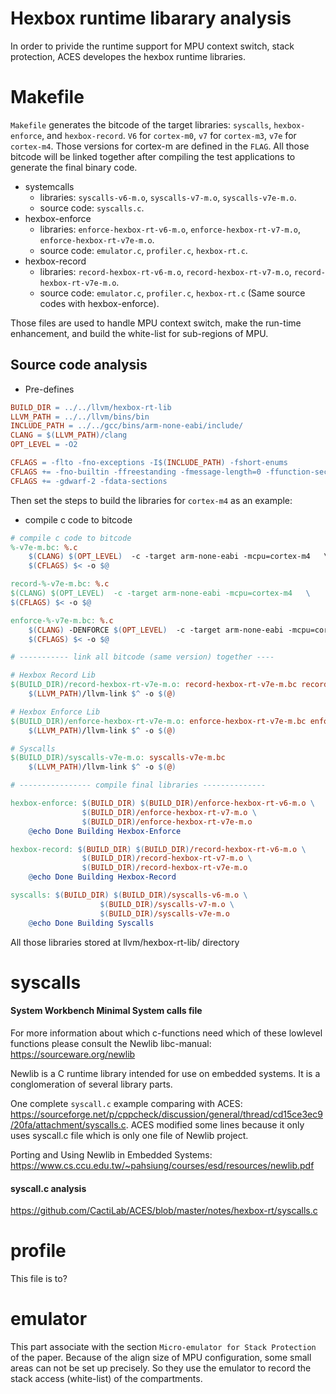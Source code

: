 # Hexbox runtime libarary analysis

In order to privide the runtime support for MPU context switch, stack protection, ACES developes the hexbox runtime libraries.

# Makefile

`Makefile` generates the bitcode of the target libraries: `syscalls`, `hexbox-enforce`, and `hexbox-record`. `V6` for `cortex-m0`, `v7` for `cortex-m3`, `v7e` for `cortex-m4`. Those versions for cortex-m are defined in the `FLAG`. All those bitcode will be linked together after compiling the test applications to generate the final binary code.

- systemcalls 
  - libraries: `syscalls-v6-m.o`, `syscalls-v7-m.o`, `syscalls-v7e-m.o`. 
  - source code: `syscalls.c`.
- hexbox-enforce
  - libraries: `enforce-hexbox-rt-v6-m.o`, `enforce-hexbox-rt-v7-m.o`, `enforce-hexbox-rt-v7e-m.o`. 
  - source code: `emulator.c`, `profiler.c`, `hexbox-rt.c`.
- hexbox-record
  - libraries: `record-hexbox-rt-v6-m.o`, `record-hexbox-rt-v7-m.o`, `record-hexbox-rt-v7e-m.o`. 
  - source code: `emulator.c`, `profiler.c`, `hexbox-rt.c` (Same source codes with hexbox-enforce).

Those files are used to handle MPU context switch, make the run-time enhancement, and build the white-list for sub-regions of MPU.

## Source code analysis

- Pre-defines
```Makefile
BUILD_DIR = ../../llvm/hexbox-rt-lib
LLVM_PATH = ../../llvm/bins/bin
INCLUDE_PATH = ../../gcc/bins/arm-none-eabi/include/
CLANG = $(LLVM_PATH)/clang
OPT_LEVEL = -O2

CFLAGS = -flto -fno-exceptions -I$(INCLUDE_PATH) -fshort-enums
CFLAGS += -fno-builtin -ffreestanding -fmessage-length=0 -ffunction-sections -g
CFLAGS += -gdwarf-2 -fdata-sections
```

Then set the steps to build the libraries for `cortex-m4` as an example:

- compile c code to bitcode


```Makefile
# compile c code to bitcode
%-v7e-m.bc: %.c
	$(CLANG) $(OPT_LEVEL)  -c -target arm-none-eabi -mcpu=cortex-m4   \
	$(CFLAGS) $< -o $@

record-%-v7e-m.bc: %.c
$(CLANG) $(OPT_LEVEL)  -c -target arm-none-eabi -mcpu=cortex-m4   \
$(CFLAGS) $< -o $@

enforce-%-v7e-m.bc: %.c
	$(CLANG) -DENFORCE $(OPT_LEVEL)  -c -target arm-none-eabi -mcpu=cortex-m4   \
	$(CFLAGS) $< -o $@

# ----------- link all bitcode (same version) together ----

# Hexbox Record Lib 
$(BUILD_DIR)/record-hexbox-rt-v7e-m.o: record-hexbox-rt-v7e-m.bc record-emulator-v7e-m.bc record-profiler-v7e-m.bc
	$(LLVM_PATH)/llvm-link $^ -o $(@)

# Hexbox Enforce Lib 
$(BUILD_DIR)/enforce-hexbox-rt-v7e-m.o: enforce-hexbox-rt-v7e-m.bc enforce-emulator-v7e-m.bc enforce-profiler-v7e-m.bc
	$(LLVM_PATH)/llvm-link $^ -o $(@)

# Syscalls 
$(BUILD_DIR)/syscalls-v7e-m.o: syscalls-v7e-m.bc
	$(LLVM_PATH)/llvm-link $^ -o $(@)

# ---------------- compile final libraries --------------

hexbox-enforce: $(BUILD_DIR) $(BUILD_DIR)/enforce-hexbox-rt-v6-m.o \
				$(BUILD_DIR)/enforce-hexbox-rt-v7-m.o \
				$(BUILD_DIR)/enforce-hexbox-rt-v7e-m.o
	@echo Done Building Hexbox-Enforce

hexbox-record: $(BUILD_DIR) $(BUILD_DIR)/record-hexbox-rt-v6-m.o \
				$(BUILD_DIR)/record-hexbox-rt-v7-m.o \
				$(BUILD_DIR)/record-hexbox-rt-v7e-m.o
	@echo Done Building Hexbox-Record

syscalls: $(BUILD_DIR) $(BUILD_DIR)/syscalls-v6-m.o \
					$(BUILD_DIR)/syscalls-v7-m.o \
					$(BUILD_DIR)/syscalls-v7e-m.o
	@echo Done Building Syscalls
```

All those libraries stored at llvm/hexbox-rt-lib/ directory

# syscalls

#### System Workbench Minimal System calls file
For more information about which c-functions need which of these lowlevel functions please consult the Newlib libc-manual: <https://sourceware.org/newlib> 

Newlib is a C runtime library intended for use on embedded systems. It is a conglomeration of several library parts.


One complete `syscall.c` example comparing with ACES: <https://sourceforge.net/p/cppcheck/discussion/general/thread/cd15ce3ec9/20fa/attachment/syscalls.c>. ACES modified some lines because it only uses syscall.c file which is only one file of Newlib project.


Porting and Using Newlib in Embedded Systems: <https://www.cs.ccu.edu.tw/~pahsiung/courses/esd/resources/newlib.pdf>

#### syscall.c analysis
 <https://github.com/CactiLab/ACES/blob/master/notes/hexbox-rt/syscalls.c>

# profile

This file is to?

# emulator

This part associate with the section `Micro-emulator for Stack Protection` of the paper. Because of the align size of MPU configuration, some small areas can not be set up precisely. So they use the emulator to record the stack access (white-list) of the compartments. 